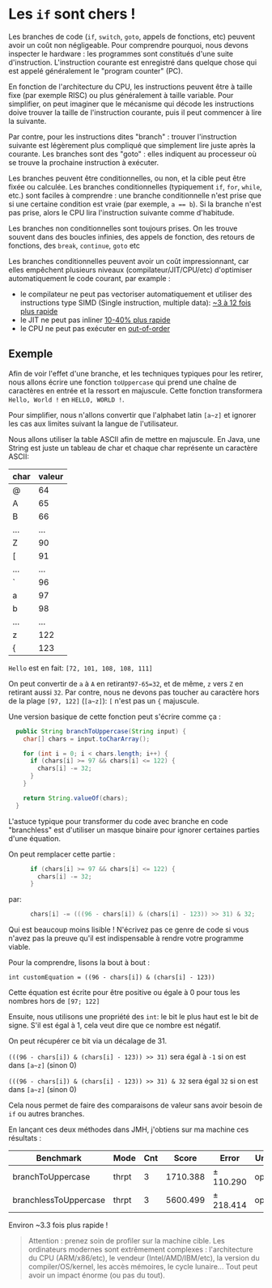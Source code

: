 # Les `if` sont chers !

Les branches de code (`if`, `switch`, `goto`, appels de fonctions, etc) peuvent avoir un coût non négligeable.
Pour comprendre pourquoi, nous devons inspecter le hardware : les programmes sont constitués d'une suite d'instruction. L'instruction courante est enregistré dans quelque chose qui est appelé généralement le "program counter" (PC).

En fonction de l'architecture du CPU, les instructions peuvent être à taille fixe (par exemple RISC) ou plus généralement à taille variable.
Pour simplifier, on peut imaginer que le mécanisme qui décode les instructions doive trouver la taille de l'instruction courante, puis il peut commencer à lire la suivante.

Par contre, pour les instructions dites "branch" : trouver l'instruction suivante est légèrement plus compliqué que simplement lire juste après la courante.
Les branches sont des "goto" : elles indiquent au processeur où se trouve la prochaine instruction à exécuter.

Les branches peuvent être conditionnelles, ou non, et la cible peut être fixée ou calculée.
Les branches conditionnelles (typiquement `if`, `for`, `while`, etc.) sont faciles à comprendre : une branche conditionnelle n'est prise que si une certaine condition est vraie (par exemple, `a == b`).
Si la branche n'est pas prise, alors le CPU lira l'instruction suivante comme d'habitude.

Les branches non conditionnelles sont toujours prises. On les trouve souvent dans des boucles infinies, des appels de fonction, des retours de fonctions, des `break`, `continue`, `goto` etc

Les branches conditionnelles peuvent avoir un coût impressionnant, car elles empêchent plusieurs niveaux (compilateur/JIT/CPU/etc) d'optimiser automatiquement le code courant, par example :
- le compilateur ne peut pas vectoriser automatiquement et utiliser des instructions type SIMD (Single instruction, multiple data): [~3 à 12 fois plus rapide](https://stackoverflow.blog/2020/07/08/improving-performance-with-simd-intrinsics-in-three-use-cases/)
- le JIT ne peut pas inliner [10-40% plus rapide](https://www.cs.cmu.edu/~745/papers/p134-ayers.pdf)
- le CPU ne peut pas exécuter en [out-of-order](https://en.wikipedia.org/wiki/Out-of-order_execution)

## Exemple

Afin de voir l'effet d'une branche, et les techniques typiques pour les retirer, nous allons écrire une fonction `toUppercase` qui prend 
une chaîne de caractères en entrée et la ressort en majuscule.
Cette fonction transformera `Hello, World !` en `HELLO, WORLD !`.

Pour simplifier, nous n'allons convertir que l'alphabet latin `[a~z]` et ignorer les cas aux limites suivant la langue de l'utilisateur.

Nous allons utiliser la table ASCII afin de mettre en majuscule. En Java, une String est juste un tableau de char et chaque char représente un caractère ASCII:

| char | valeur|
|------|-------|
| @    | 64    |
| A    | 65    |
| B    | 66    |
| …    | …     |
| Z    | 90    |
| [    | 91    |
| …    | …     |
| `    | 96    |
| a    | 97    |
| b    | 98    |
| …    | …     |
| z    | 122   |
| {    | 123   |


`Hello` est en fait: `[72, 101, 108, 108, 111]`

On peut convertir de `a` à `A` en retirant`97-65=32`, et de même, `z` vers `Z` en retirant aussi `32`.
Par contre, nous ne devons pas toucher au caractère hors de la plage `[97, 122]` (`[a~z]`): `[` n'est pas un `{` majuscule.

Une version basique de cette fonction peut s'écrire comme ça :
```java
  public String branchToUppercase(String input) {
    char[] chars = input.toCharArray();

    for (int i = 0; i < chars.length; i++) {
      if (chars[i] >= 97 && chars[i] <= 122) {
        chars[i] -= 32;
      }
    }

    return String.valueOf(chars);
  }
```

L'astuce typique pour transformer du code avec branche en code "branchless" est d'utiliser un masque binaire pour ignorer certaines parties d'une équation.

On peut remplacer cette partie :
```java
      if (chars[i] >= 97 && chars[i] <= 122) {
        chars[i] -= 32;
      }
```

par:
```java
      chars[i] -= (((96 - chars[i]) & (chars[i] - 123)) >> 31) & 32;
```

Qui est beaucoup moins lisible ! N'écrivez pas ce genre de code si vous n'avez pas la preuve qu'il est indispensable à rendre votre programme viable.

Pour la comprendre, lisons la bout à bout :

`int customEquation = ((96 - chars[i]) & (chars[i] - 123))`

Cette équation est écrite pour être positive ou égale à 0 pour tous les nombres hors de `[97; 122]`

Ensuite, nous utilisons une propriété des `int`: le bit le plus haut est le bit de signe.
S'il est égal à 1, cela veut dire que ce nombre est négatif.

On peut récupérer ce bit via un décalage de 31.

`(((96 - chars[i]) & (chars[i] - 123)) >> 31)` sera égal à `-1` si on est dans `[a~z]` (sinon 0)

`(((96 - chars[i]) & (chars[i] - 123)) >> 31) & 32` sera égal `32` si on est dans `[a~z]` (sinon 0)

Cela nous permet de faire des comparaisons de valeur sans avoir besoin de `if` ou autres branches.

En lançant ces deux méthodes dans JMH, j'obtiens sur ma machine ces résultats :

| Benchmark             | Mode  | Cnt | Score    | Error     | Units |
|-----------------------|-------|-----|----------|-----------|-------|
| branchToUppercase     | thrpt | 3   | 1710.388 | ± 110.290 | ops/s |
| branchlessToUppercase | thrpt | 3   | 5600.499 | ± 218.414 | ops/s |

Environ ~3.3 fois plus rapide !

> Attention : prenez soin de profiler sur la machine cible. Les ordinateurs modernes sont extrêmement complexes : l'architecture du CPU (ARM/x86/etc), le vendeur (Intel/AMD/IBM/etc), la version du compiler/OS/kernel, les accès mémoires, le cycle lunaire... Tout peut avoir un impact énorme (ou pas du tout).
